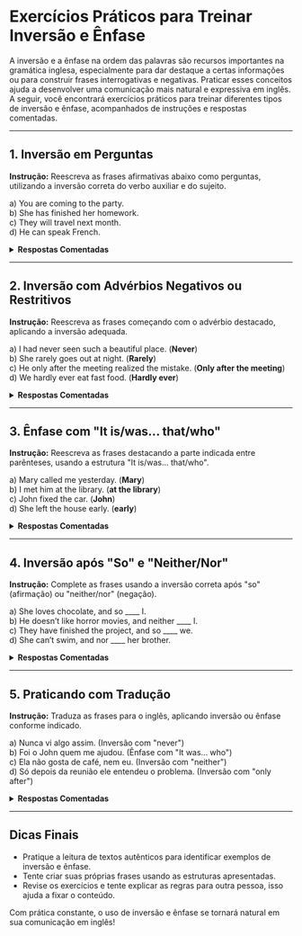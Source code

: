 
# Exercícios Práticos para Treinar Inversão e Ênfase

A inversão e a ênfase na ordem das palavras são recursos importantes na gramática inglesa, especialmente para dar destaque a certas informações ou para construir frases interrogativas e negativas. Praticar esses conceitos ajuda a desenvolver uma comunicação mais natural e expressiva em inglês. A seguir, você encontrará exercícios práticos para treinar diferentes tipos de inversão e ênfase, acompanhados de instruções e respostas comentadas.

---

## 1. Inversão em Perguntas

**Instrução:** Reescreva as frases afirmativas abaixo como perguntas, utilizando a inversão correta do verbo auxiliar e do sujeito.

a) You are coming to the party.  
b) She has finished her homework.  
c) They will travel next month.  
d) He can speak French.

<details>
<summary><strong>Respostas Comentadas</strong></summary>

a) Are you coming to the party?  
b) Has she finished her homework?  
c) Will they travel next month?  
d) Can he speak French?

*Observação:* Em perguntas, o verbo auxiliar (are, has, will, can) vem antes do sujeito.
</details>

---

## 2. Inversão com Advérbios Negativos ou Restritivos

**Instrução:** Reescreva as frases começando com o advérbio destacado, aplicando a inversão adequada.

a) I had never seen such a beautiful place. (**Never**)  
b) She rarely goes out at night. (**Rarely**)  
c) He only after the meeting realized the mistake. (**Only after the meeting**)  
d) We hardly ever eat fast food. (**Hardly ever**)

<details>
<summary><strong>Respostas Comentadas</strong></summary>

a) Never had I seen such a beautiful place.  
b) Rarely does she go out at night.  
c) Only after the meeting did he realize the mistake.  
d) Hardly ever do we eat fast food.

*Observação:* Quando frases começam com advérbios negativos ou restritivos (never, rarely, only after, hardly ever), ocorre inversão entre o auxiliar e o sujeito.
</details>

---

## 3. Ênfase com "It is/was... that/who"

**Instrução:** Reescreva as frases destacando a parte indicada entre parênteses, usando a estrutura "It is/was... that/who".

a) Mary called me yesterday. (**Mary**)  
b) I met him at the library. (**at the library**)  
c) John fixed the car. (**John**)  
d) She left the house early. (**early**)

<details>
<summary><strong>Respostas Comentadas</strong></summary>

a) It was Mary who called me yesterday.  
b) It was at the library that I met him.  
c) It was John who fixed the car.  
d) It was early that she left the house.

*Observação:* A estrutura "It is/was... that/who" serve para enfatizar uma parte específica da frase.
</details>

---

## 4. Inversão após "So" e "Neither/Nor"

**Instrução:** Complete as frases usando a inversão correta após "so" (afirmação) ou "neither/nor" (negação).

a) She loves chocolate, and so ____ I.  
b) He doesn’t like horror movies, and neither ____ I.  
c) They have finished the project, and so ____ we.  
d) She can’t swim, and nor ____ her brother.

<details>
<summary><strong>Respostas Comentadas</strong></summary>

a) do  
b) do  
c) have  
d) can

*Respostas completas:*

a) She loves chocolate, and so do I.  
b) He doesn’t like horror movies, and neither do I.  
c) They have finished the project, and so have we.  
d) She can’t swim, and nor can her brother.

*Observação:* Após "so", "neither" ou "nor", usa-se a inversão do auxiliar e do sujeito.
</details>

---

## 5. Praticando com Tradução

**Instrução:** Traduza as frases para o inglês, aplicando inversão ou ênfase conforme indicado.

a) Nunca vi algo assim. (Inversão com "never")  
b) Foi o John quem me ajudou. (Ênfase com "It was... who")  
c) Ela não gosta de café, nem eu. (Inversão com "neither")  
d) Só depois da reunião ele entendeu o problema. (Inversão com "only after")

<details>
<summary><strong>Respostas Comentadas</strong></summary>

a) Never have I seen anything like this.  
b) It was John who helped me.  
c) She doesn’t like coffee, and neither do I.  
d) Only after the meeting did he understand the problem.

*Dica:* Observe a posição do auxiliar e do sujeito em cada caso.
</details>

---

## Dicas Finais

- Pratique a leitura de textos autênticos para identificar exemplos de inversão e ênfase.
- Tente criar suas próprias frases usando as estruturas apresentadas.
- Revise os exercícios e tente explicar as regras para outra pessoa, isso ajuda a fixar o conteúdo.

Com prática constante, o uso de inversão e ênfase se tornará natural em sua comunicação em inglês!
```
